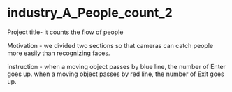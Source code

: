 # industry_A_People_count_2
Project title- it counts the flow of people 



Motivation - we divided two sections so that cameras can catch people more easily than recognizing faces.  



instruction - when a moving object passes by blue line, the number of Enter goes up.
              when a moving object passes by red line, the number of Exit goes up. 
